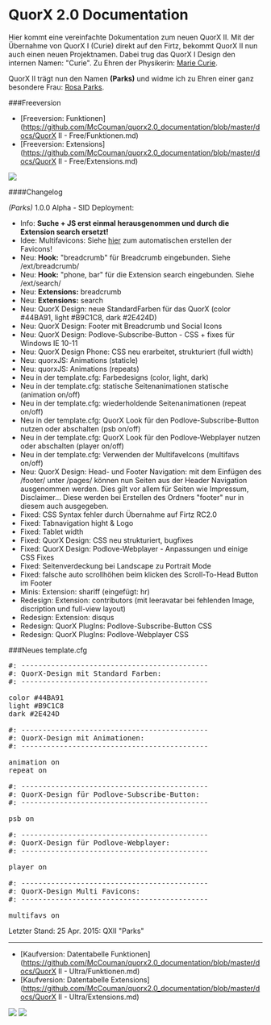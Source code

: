 # QuorX 2.0 Documentation

Hier kommt eine vereinfachte Dokumentation zum neuen QuorX II. Mit der Übernahme von QuorX I (Curie) direkt auf den Firtz, bekommt QuorX II nun auch einen neuen Projektnamen.
Dabei trug das QuorX I Design den internen Namen: "Curie". Zu Ehren der Physikerin: <a href="http://de.wikipedia.org/wiki/Marie_Curie">Marie Curie</a>.


QuorX II trägt nun den Namen **(Parks)** und widme ich zu Ehren einer ganz besondere Frau: <a href="http://de.wikipedia.org/wiki/Rosa_Parks">Rosa Parks</a>.

###Freeversion

- [Freeversion: Funktionen](https://github.com/McCouman/quorx2.0_documentation/blob/master/docs/QuorX II - Free/Funktionen.md)
- [Freeversion: Extensions](https://github.com/McCouman/quorx2.0_documentation/blob/master/docs/QuorX II - Free/Extensions.md)

<img src="https://raw.githubusercontent.com/McCouman/quorx2.0_documentation/master/docs/img/free/firtz-funktionlines.png">

####Changelog

*(Parks)* 1.0.0 Alpha - SID Deployment:

- Info: **Suche + JS erst einmal herausgenommen und durch die Extension search ersetzt!**
- Idee: Multifavicons: Siehe <a href="https://github.com/McCouman/quorx2.0_documentation/tree/master/ext">hier</a> zum automatischen erstellen der Favicons!
- Neu: **Hook:** "breadcrumb" für Breadcrumb eingebunden. Siehe /ext/breadcrumb/
- Neu: **Hook:** "phone, bar" für die Extension search eingebunden. Siehe /ext/search/
- Neu: **Extensions:** breadcrumb 
- Neu: **Extensions:** search
- Neu: QuorX Design: neue StandardFarben für das QuorX (color #44BA91, light #B9C1C8, dark #2E424D)
- Neu: QuorX Design: Footer mit Breadcrumb und Social Icons
- Neu: QuorX Design: Podlove-Subscribe-Button - CSS + fixes für Windows IE 10-11
- Neu: QuorX Design Phone: CSS neu erarbeitet, strukturiert (full width)
- Neu: quorxJS: Animations (staticle)
- Neu: quorxJS: Animations (repeats)
- Neu in der template.cfg: Farbedesigns (color, light, dark)
- Neu in der template.cfg: statische Seitenanimationen statische (animation on/off)
- Neu in der template.cfg: wiederholdende Seitenanimationen (repeat on/off)
- Neu in der template.cfg: QuorX Look für den Podlove-Subscribe-Button nutzen oder abschalten (psb on/off)
- Neu in der template.cfg: QuorX Look für den Podlove-Webplayer nutzen oder abschalten (player on/off)
- Neu in der template.cfg: Verwenden der MultifaveIcons (multifavs on/off)
- Neu: QuorX Design: Head- und Footer Navigation: mit dem Einfügen des /footer/ unter /pages/ können nun Seiten aus der Header Navigation ausgenommen werden. Dies gilt vor allem für Seiten wie Impressum, Disclaimer... Diese werden bei Erstellen des Ordners "footer" nur in diesem auch ausgegeben.
- Fixed: CSS Syntax fehler durch Übernahme auf Firtz RC2.0 
- Fixed: Tabnavigation hight & Logo
- Fixed: Tablet width
- Fixed: QuorX Design: CSS neu strukturiert, bugfixes
- Fixed: QuorX Design: Podlove-Webplayer - Anpassungen und einige CSS Fixes
- Fixed: Seitenverdeckung bei Landscape zu Portrait Mode
- Fixed: falsche auto scrollhöhen beim klicken des Scroll-To-Head Button im Footer 
- Minis: Extension: shariff (eingefügt: hr)
- Redesign: Extension: contributors (mit leeravatar bei fehlenden Image, discription und full-view layout)
- Redesign: Extension: disqus
- Redesign: QuorX PlugIns: Podlove-Subscribe-Button CSS
- Redesign: QuorX PlugIns: Podlove-Webplayer CSS

###Neues template.cfg
<pre>
#: --------------------------------------------
#: QuorX-Design mit Standard Farben:
#: --------------------------------------------

color #44BA91
light #B9C1C8
dark #2E424D

#: --------------------------------------------
#: QuorX-Design mit Animationen:
#: --------------------------------------------

animation on
repeat on

#: --------------------------------------------
#: QuorX-Design für Podlove-Subscribe-Button:
#: --------------------------------------------

psb on

#: --------------------------------------------
#: QuorX-Design für Podlove-Webplayer:
#: --------------------------------------------

player on

#: --------------------------------------------
#: QuorX-Design Multi Favicons:
#: --------------------------------------------

multifavs on
</pre>

Letzter Stand: 25 Apr. 2015: QXII "Parks" 



****

- [Kaufversion: Datentabelle Funktionen](https://github.com/McCouman/quorx2.0_documentation/blob/master/docs/QuorX II - Ultra/Funktionen.md)
- [Kaufversion: Datentabelle Extensions](https://github.com/McCouman/quorx2.0_documentation/blob/master/docs/QuorX II - Ultra/Extensions.md)
<img src="https://raw.githubusercontent.com/McCouman/quorx2.0_documentation/master/docs/img/buy/hooklines.png">
<img src="https://raw.githubusercontent.com/McCouman/quorx2.0_documentation/master/docs/img/buy/functionlines.png">
